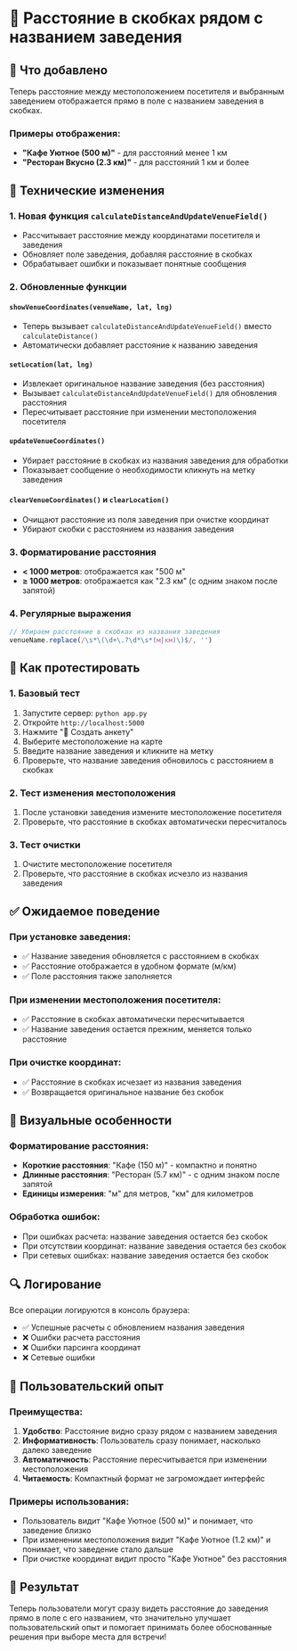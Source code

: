# 🏪 Расстояние в скобках рядом с названием заведения

## 🎯 Что добавлено

Теперь расстояние между местоположением посетителя и выбранным заведением отображается прямо в поле с названием заведения в скобках.

### Примеры отображения:
- **"Кафе Уютное (500 м)"** - для расстояний менее 1 км
- **"Ресторан Вкусно (2.3 км)"** - для расстояний 1 км и более

## 🔧 Технические изменения

### 1. **Новая функция `calculateDistanceAndUpdateVenueField()`**
- Рассчитывает расстояние между координатами посетителя и заведения
- Обновляет поле заведения, добавляя расстояние в скобках
- Обрабатывает ошибки и показывает понятные сообщения

### 2. **Обновленные функции**

#### `showVenueCoordinates(venueName, lat, lng)`
- Теперь вызывает `calculateDistanceAndUpdateVenueField()` вместо `calculateDistance()`
- Автоматически добавляет расстояние к названию заведения

#### `setLocation(lat, lng)`
- Извлекает оригинальное название заведения (без расстояния)
- Вызывает `calculateDistanceAndUpdateVenueField()` для обновления расстояния
- Пересчитывает расстояние при изменении местоположения посетителя

#### `updateVenueCoordinates()`
- Убирает расстояние в скобках из названия заведения для обработки
- Показывает сообщение о необходимости кликнуть на метку заведения

#### `clearVenueCoordinates()` и `clearLocation()`
- Очищают расстояние из поля заведения при очистке координат
- Убирают скобки с расстоянием из названия заведения

### 3. **Форматирование расстояния**
- **< 1000 метров**: отображается как "500 м"
- **≥ 1000 метров**: отображается как "2.3 км" (с одним знаком после запятой)

### 4. **Регулярные выражения**
```javascript
// Убираем расстояние в скобках из названия заведения
venueName.replace(/\s*\(\d+\.?\d*\s*(м|км)\)$/, '')
```

## 🧪 Как протестировать

### 1. **Базовый тест**
1. Запустите сервер: `python app.py`
2. Откройте `http://localhost:5000`
3. Нажмите "📝 Создать анкету"
4. Выберите местоположение на карте
5. Введите название заведения и кликните на метку
6. Проверьте, что название заведения обновилось с расстоянием в скобках

### 2. **Тест изменения местоположения**
1. После установки заведения измените местоположение посетителя
2. Проверьте, что расстояние в скобках автоматически пересчиталось

### 3. **Тест очистки**
1. Очистите местоположение посетителя
2. Проверьте, что расстояние в скобках исчезло из названия заведения

## ✅ Ожидаемое поведение

### При установке заведения:
- ✅ Название заведения обновляется с расстоянием в скобках
- ✅ Расстояние отображается в удобном формате (м/км)
- ✅ Поле расстояния также заполняется

### При изменении местоположения посетителя:
- ✅ Расстояние в скобках автоматически пересчитывается
- ✅ Название заведения остается прежним, меняется только расстояние

### При очистке координат:
- ✅ Расстояние в скобках исчезает из названия заведения
- ✅ Возвращается оригинальное название без скобок

## 🎨 Визуальные особенности

### Форматирование расстояния:
- **Короткие расстояния**: "Кафе (150 м)" - компактно и понятно
- **Длинные расстояния**: "Ресторан (5.7 км)" - с одним знаком после запятой
- **Единицы измерения**: "м" для метров, "км" для километров

### Обработка ошибок:
- При ошибках расчета: название заведения остается без скобок
- При отсутствии координат: название заведения остается без скобок
- При сетевых ошибках: название заведения остается без скобок

## 🔍 Логирование

Все операции логируются в консоль браузера:
- ✅ Успешные расчеты с обновлением названия заведения
- ❌ Ошибки расчета расстояния
- ❌ Ошибки парсинга координат
- ❌ Сетевые ошибки

## 📱 Пользовательский опыт

### Преимущества:
1. **Удобство**: Расстояние видно сразу рядом с названием заведения
2. **Информативность**: Пользователь сразу понимает, насколько далеко заведение
3. **Автоматичность**: Расстояние пересчитывается при изменении местоположения
4. **Читаемость**: Компактный формат не загромождает интерфейс

### Примеры использования:
- Пользователь видит "Кафе Уютное (500 м)" и понимает, что заведение близко
- При изменении местоположения видит "Кафе Уютное (1.2 км)" и понимает, что заведение стало дальше
- При очистке координат видит просто "Кафе Уютное" без расстояния

## 🚀 Результат

Теперь пользователи могут сразу видеть расстояние до заведения прямо в поле с его названием, что значительно улучшает пользовательский опыт и помогает принимать более обоснованные решения при выборе места для встречи! 